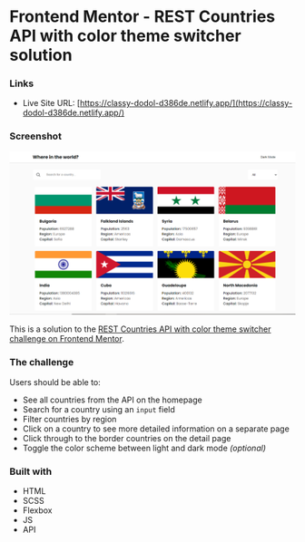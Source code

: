 # Frontend Mentor - REST Countries API with color theme switcher solution

### Links
- Live Site URL: [https://classy-dodol-d386de.netlify.app/](https://classy-dodol-d386de.netlify.app/)

### Screenshot

![](./images/whereintheworld.PNG)


This is a solution to the [REST Countries API with color theme switcher challenge on Frontend Mentor](https://www.frontendmentor.io/challenges/rest-countries-api-with-color-theme-switcher-5cacc469fec04111f7b848ca).


### The challenge

Users should be able to:

- See all countries from the API on the homepage
- Search for a country using an `input` field
- Filter countries by region
- Click on a country to see more detailed information on a separate page
- Click through to the border countries on the detail page
- Toggle the color scheme between light and dark mode *(optional)*


### Built with

- HTML
- SCSS
- Flexbox
- JS
- API
